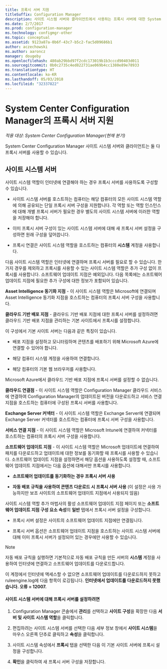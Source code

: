 ```yaml
---
title: 프록시 서버 지원
titleSuffix: Configuration Manager
description: 사이트 시스템 서버와 클라이언트에서 사용하는 프록시 서버에 대한 System Center Configuration Manager 지원에 대해 알아봅니다.
ms.date: 2/7/2017
ms.prod: configuration-manager
ms.technology: configmgr-other
ms.topic: conceptual
ms.assetid: 9123a87a-0b6f-43c7-b5c2-fac5d09686b1
author: aczechowski
ms.author: aaroncz
manager: dougeby
ms.openlocfilehash: 480ab29bbd97f2cdc173019b1b3cccd90403d011
ms.sourcegitcommit: 0b0c2735c4ed822731ae069b4cc1380e89e78933
ms.translationtype: HT
ms.contentlocale: ko-KR
ms.lasthandoff: 05/03/2018
ms.locfileid: "32337822"
---
```

# <a name="proxy-server-support-in-system-center-configuration-manager"></a>System Center Configuration Manager의 프록시 서버 지원

*적용 대상: System Center Configuration Manager(현재 분기)*

System Center Configuration Manager 사이트 시스템 서버와 클라이언트는 둘 다 프록시 서버를 사용할 수 있습니다.  

## <a name="site-system-servers"></a>사이트 시스템 서버  
사이트 시스템 역할이 인터넷에 연결해야 하는 경우 프록시 서버를 사용하도록 구성할 수 있습니다.  

-   사이트 시스템 서버를 호스트하는 컴퓨터는 해당 컴퓨터의 모든 사이트 시스템 역할에 의해 공유되는 단일 프록시 서버 구성을 지원합니다. 각 역할 또는 역할 인스턴스에 대해 개별 프록시 서버가 필요한 경우 별도의 사이트 시스템 서버에 이러한 역할을 저장해야 합니다.  

-   이미 프록시 서버 구성이 있는 사이트 시스템 서버에 대해 새 프록시 서버 설정을 구성하면 원래 구성을 덮어씁니다.  

-   프록시 연결은 사이트 시스템 역할을 호스트하는 컴퓨터의 **시스템** 계정을 사용합니다.  

다음 사이트 시스템 역할은 인터넷에 연결하며 프록시 서버를 필요로 할 수 있습니다.  한 가지 경우를 제외하고 프록시를 사용할 수 있는 사이트 시스템 역할은 추가 구성 없이 프록시를 사용합니다. 소프트웨어 업데이트 지점은 예외입니다. 다음 목록에는 소프트웨어 업데이트 지점에 필요한 추가 구성에 대한 정보가 포함되어 있습니다.  

**Asset Intelligence 동기화 지점** - 이 사이트 시스템 역할은 Microsoft에 연결되며 Asset Intelligence 동기화 지점을 호스트하는 컴퓨터의 프록시 서버 구성을 사용합니다.  

**클라우드 기반 배포 지점** - 클라우드 기반 배포 지점에 대한 프록시 서버를 설정하려면 클라우드 기반 배포 지점을 관리하는 기본 사이트에서 프록시를 설정합니다.  

이 구성에서 기본 사이트 서버는 다음과 같은 특징이 있습니다.  

-   배포 지점을 설정하고 모니터링하며 콘텐츠를 배포하기 위해 Microsoft Azure에 연결할 수 있어야 합니다.  

-   해당 컴퓨터 시스템 계정을 사용하여 연결합니다.  

-   해당 컴퓨터의 기본 웹 브라우저를 사용합니다.  

Microsoft Azure에서 클라우드 기반 배포 지점에 프록시 서버를 설정할 수 없습니다.  

**클라우드 연결점** - 이 사이트 시스템 역할은 Configuration Manager 클라우드 서비스에 연결하여 Configuration Manager의 업데이트된 버전을 다운로드하고 서비스 연결 지점을 호스트하는 컴퓨터에 구성된 프록시 서버를 사용합니다.  

**Exchange Server 커넥터** - 이 사이트 시스템 역할은 Exchange Server에 연결되며 Exchange Server 커넥터를 호스트하는 컴퓨터에 프록시 서버 구성을 사용합니다.  

**서비스 연결 지점** - 이 사이트 시스템 역할은 Microsoft Intune에 연결하여 커넥터를 호스트하는 컴퓨터의 프록시 서버 구성을 사용합니다.  

**소프트웨어 업데이트 지점** - 이 사이트 시스템 역할은 Microsoft 업데이트에 연결하여 패치를 다운로드하고 업데이트에 대한 정보를 동기화할 때 프록시를 사용할 수 있습니다. 소프트웨어 업데이트 지점을 설정하면서 해당 옵션을 사용하도록 설정할 때, 소프트웨어 업데이트 지점에서는 다음 옵션에 대해서만 프록시를 사용합니다.  

-   **소프트웨어 업데이트를 동기화하는 경우 프록시 서버 사용**  

-   **자동 배포 규칙을 사용하여 콘텐츠 다운로드 시 프록시 서버 사용** (이 설정은 사용 가능하지만 보조 사이트의 소프트웨어 업데이트 지점에서 사용되지 않음)  

사이트 시스템 역할 추가 마법사의 활성 소프트웨어 업데이트 지점 페이지 또는 **소프트웨어 업데이트 지점 구성 요소 속성**의 **일반** 탭에서 프록시 서버 설정을 구성합니다.  

-   프록시 서버 설정은 사이트의 소프트웨어 업데이트 지점에만 연결됩니다.  

-   프록시 서버 옵션은 소프트웨어 업데이트 지점을 호스트하는 사이트 시스템 서버에 대해 이미 프록시 서버가 설정되어 있는 경우에만 사용할 수 있습니다.  

> [!NOTE]  
>  자동 배포 규칙을 실행하면 기본적으로 자동 배포 규칙을 만든 서버의 **시스템** 계정을 사용하여 인터넷에 연결하고 소프트웨어 업데이트를 다운로드합니다.  
>   
>  이 계정에서 인터넷에 액세스할 수 없으면 소프트웨어 업데이트를 다운로드하지 못하고 ruleengine.log에 다음 항목이 로깅됩니다. **인터넷에서 업데이트를 다운로드하지 못했습니다. 오류 = 12007.**  

#### <a name="to-set-up-the-proxy-server-for-a-site-system-server"></a>사이트 시스템 서버에 대해 프록시 서버를 설정하려면  

1.  Configuration Manager 콘솔에서 **관리**를 선택하고 **사이트 구성**을 확장한 다음 **서버 및 사이트 시스템 역할**을 클릭합니다.  

2.  편집하려는 사이트 시스템 서버를 선택한 다음 세부 정보 창에서 **사이트 시스템**을 마우스 오른쪽 단추로 클릭하고 **속성**을 클릭합니다.  

3.  사이트 시스템 속성에서 **프록시** 탭을 선택한 다음 이 기본 사이트 서버에 프록시 설정을 구성합니다.  

4.  **확인**을 클릭하여 새 프록시 서버 구성을 저장합니다.  
